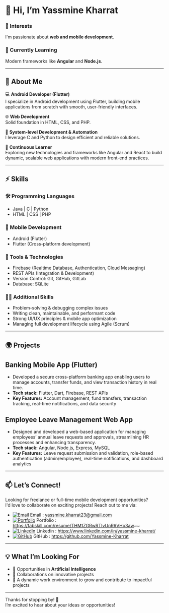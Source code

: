 # 👋 Hi, I’m Yassmine Kharrat

### 👀 Interests
I'm passionate about **web and mobile development**.

### 🌱 Currently Learning
Modern frameworks like **Angular** and **Node.js**.

---

## 🚀 About Me

💻 **Android Developer (Flutter)**  
I specialize in Android development using Flutter, building mobile applications from scratch with smooth, user-friendly interfaces.

🌐 **Web Development**  
Solid foundation in HTML, CSS, and PHP.

🔧 **System-level Development & Automation**  
I leverage C and Python to design efficient and reliable solutions.

🌱 **Continuous Learner**  
Exploring new technologies and frameworks like Angular and React to build dynamic, scalable web applications with modern front-end practices.

---

## ⚡️ Skills

### 🛠️ Programming Languages
- Java | C | Python  
- HTML | CSS | PHP

### 📱 Mobile Development
- Android (Flutter)  
- Flutter (Cross-platform development)

### 💼 Tools & Technologies
- Firebase (Realtime Database, Authentication, Cloud Messaging)  
- REST APIs (Integration & Development)  
- Version Control: Git, GitHub, GitLab  
- Database: SQLite

### 🧑‍💻 Additional Skills
- Problem-solving & debugging complex issues  
- Writing clean, maintainable, and performant code  
- Strong UI/UX principles & mobile app optimization  
- Managing full development lifecycle using Agile (Scrum)

---

## 🌍 Projects

## Banking Mobile App (Flutter)
- Developed a secure cross-platform banking app enabling users to manage accounts, transfer funds, and view transaction history in real time.  
- **Tech stack:** Flutter, Dart, Firebase, REST APIs  
- **Key Features:** Account management, fund transfers, transaction tracking, real-time notifications, and data security  

## Employee Leave Management Web App
- Designed and developed a web-based application for managing employees’ annual leave requests and approvals, streamlining HR processes and enhancing transparency.  
- **Tech stack:** Angular, Node.js, Express, MySQL  
- **Key Features:** Leave request submission and validation, role-based authentication (admin/employee), real-time notifications, and dashboard analytics  

---

## 📫 Let’s Connect!

Looking for freelance or full-time mobile development opportunities?  
I'd love to collaborate on exciting projects! Reach out to me via:

- [![Email](https://img.icons8.com/ios-glyphs/24/000000/new-post.png)](mailto:yassmine.kharrat23@gmail.com) Email : yassmine.kharrat23@gmail.com
- [![Portfolio](https://img.icons8.com/ios-filled/24/000000/portfolio.png)](https://ton-portfolio-url.com) Portfolio : https://fabskill.com/resume/THM1ZGRwRTIvUnR6VHo3aw~~
- [![LinkedIn](https://img.icons8.com/fluency/24/linkedin.png)](https://www.linkedin.com/in/yassmine-kharrat/) Linkedin : https://www.linkedin.com/in/yassmine-kharrat/
- [![GitHub](https://img.icons8.com/ios-glyphs/24/000000/github.png)](https://github.com/Yassmine-Kharrat) GitHub : https://github.com/Yassmine-Kharrat

---

## 💡 What I’m Looking For

- 📱 Opportunities in **Artificial Intelligence**  
- 💞️ Collaborations on innovative projects  
- 🌱 A dynamic work environment to grow and contribute to impactful projects

---

Thanks for stopping by! 🙌  
I’m excited to hear about your ideas or opportunities!
